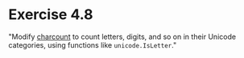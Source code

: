 # Exercise 4.8
"Modify [charcount](https://github.com/adonovan/gopl.io/blob/b725d6015f980e94734da37e35ba0d943fc7532f/ch4/charcount/main.go) to count letters, digits, and so on in their Unicode categories, using functions like `unicode.IsLetter`."
